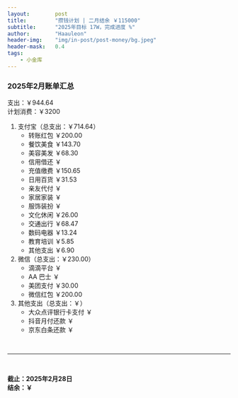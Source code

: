 ```yaml
---
layout:        post
title:         "攒钱计划 | 二月结余 ￥115000"
subtitle:      "2025年目标 17W，完成进度 %"
author:        "Haauleon"
header-img:    "img/in-post/post-money/bg.jpeg"
header-mask:   0.4
tags:
    - 小金库
---
```


### 2025年2月账单汇总             
支出：￥944.64         
计划消费：￥3200        

1. 支付宝（总支出：￥714.64）   
    - 转账红包 ￥200.00   
    - 餐饮美食 ￥143.70    
    - 美容美发 ￥68.30     
    - 信用借还 ￥    
    - 充值缴费 ￥150.65     
    - 日用百货 ￥31.53      
    - 亲友代付 ￥     
    - 家居家装 ￥    
    - 服饰装扮 ￥    
    - 文化休闲 ￥26.00     
    - 交通出行 ￥68.47     
    - 数码电器 ￥13.24
    - 教育培训 ￥5.85     
    - 其他支出 ￥6.90      
2. 微信（总支出：￥230.00）      
    - 滴滴平台 ￥   
    - AA 巴士 ￥    
    - 美团支付 ￥30.00   
    - 微信红包 ￥200.00       
3. 其他支出（总支出：￥）     
    - 大众点评银行卡支付 ￥    
    - 抖音月付还款 ￥    
    - 京东白条还款 ￥   

<br>

---

<br>

**截止：2025年2月28日**      
**结余：￥**        

